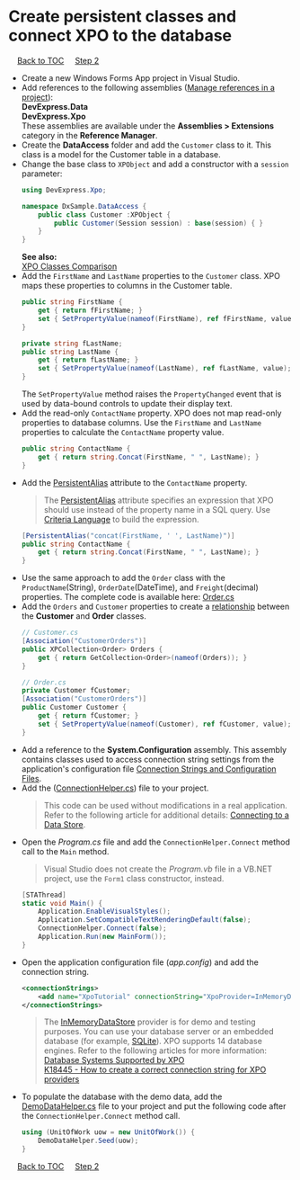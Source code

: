 # Create persistent classes and connect XPO to the database

&nbsp;&nbsp;&nbsp;
[Back to TOC](../../)
&nbsp;&nbsp;&nbsp;
[Step 2](/connect-data-grid-to-xpo-objects.md)   

* Create a new Windows Forms App project in Visual Studio.
* Add references to the following assemblies ([Manage references in a project](https://docs.microsoft.com/en-us/visualstudio/ide/managing-references-in-a-project)):  
  **DevExpress.Data**  
  **DevExpress.Xpo**  
  These assemblies are available under the **Assemblies > Extensions** category in the **Reference Manager**. 
* Create the **DataAccess** folder and add the `Customer` class to it. This class is a model for the Customer table in a database.
* Change the base class to `XPObject` and add a constructor with a `session` parameter:  
    ``` csharp
    using DevExpress.Xpo;

    namespace DxSample.DataAccess {
        public class Customer :XPObject {
            public Customer(Session session) : base(session) { }
        }
    }
    ```
    **See also:**   
    [XPO Classes Comparison](https://docs.devexpress.com/XPO/3311/concepts/xpo-classes-comparison)
* Add the `FirstName` and `LastName` properties to the `Customer` class. XPO maps these properties to columns in the Customer table.
    ```csharp
    public string FirstName {
        get { return fFirstName; }
        set { SetPropertyValue(nameof(FirstName), ref fFirstName, value); }
    }

    private string fLastName;
    public string LastName {
        get { return fLastName; }
        set { SetPropertyValue(nameof(LastName), ref fLastName, value); }
    }
    ```
    The `SetPropertyValue` method raises the `PropertyChanged` event that is used by data-bound controls to update their display text.
* Add the read-only `ContactName` property. XPO does not map read-only properties to database columns. Use the `FirstName` and `LastName` properties to calculate the `ContactName` property value.
    ```csharp
    public string ContactName {
        get { return string.Concat(FirstName, " ", LastName); }
    }
    ```
* Add the [PersistentAlias](https://docs.devexpress.com/XPO/DevExpress.Xpo.PersistentAliasAttribute) attribute to the `ContactName` property. 
  >The [PersistentAlias](https://docs.devexpress.com/XPO/DevExpress.Xpo.PersistentAliasAttribute) attribute specifies an expression that XPO should use instead of the property name in a SQL query. Use [Criteria Language](https://docs.devexpress.com/CoreLibraries/4928/devexpress-data-library/criteria-language-syntax) to build the expression. 
    ```csharp
    [PersistentAlias("concat(FirstName, ' ', LastName)")]
    public string ContactName {
        get { return string.Concat(FirstName, " ", LastName); }
    }
    ```
* Use the same approach to add the `Order` class with the `ProductName`(String), `OrderDate`(DateTime), and `Freight`(decimal) properties. The complete code is available here: [Order.cs](/Tutorials/WinForms/Classic/CS/DataAccess/Order.cs)  
* Add the `Orders` and `Customer` properties to create a [relationship](https://docs.devexpress.com/XPO/2041/concepts/relationships-between-objects) between the **Customer** and **Order** classes.
    ```csharp
    // Customer.cs
    [Association("CustomerOrders")]
    public XPCollection<Order> Orders {
        get { return GetCollection<Order>(nameof(Orders)); }
    }
    
    // Order.cs
    private Customer fCustomer;
    [Association("CustomerOrders")]
    public Customer Customer {
        get { return fCustomer; }
        set { SetPropertyValue(nameof(Customer), ref fCustomer, value); }
    }
    ```
* Add a reference to the **System.Configuration** assembly. This assembly contains classes used to access connection string settings from the application's configuration file [Connection Strings and Configuration Files](https://docs.microsoft.com/en-us/dotnet/framework/data/adonet/connection-strings-and-configuration-files).
* Add the ([ConnectionHelper.cs](/Tutorials/WinForms/Classic/CS/DataAccess/ConnectionHelper.cs)) file to your project. 
  >This code can be used without modifications in a real application. Refer to the following article for additional details: [Connecting to a Data Store](https://docs.devexpress.com/XPO/2020/feature-center/connecting-to-a-data-store).
* Open the *Program.cs* file and add the `ConnectionHelper.Connect` method call to the `Main` method.
  >Visual Studio does not create the *Program.vb* file in a VB.NET project, use the `Form1` class constructor, instead.
    ```csharp
    [STAThread]
    static void Main() {
        Application.EnableVisualStyles();
        Application.SetCompatibleTextRenderingDefault(false);
        ConnectionHelper.Connect(false);
        Application.Run(new MainForm());
    }
    ```
* Open the application configuration file (*app.config*) and add the connection string. 
    ```xml
    <connectionStrings>
        <add name="XpoTutorial" connectionString="XpoProvider=InMemoryDataStore"/>
    </connectionStrings>
    ```
    >The [InMemoryDataStore](https://docs.devexpress.com/XPO/DevExpress.Xpo.DB.InMemoryDataStore) provider is for demo and testing purposes. You can use your database server or an embedded database (for example, [SQLite](https://www.sqlite.org/index.html)). XPO supports 14 database engines. Refer to the following articles for more information:\
    >[Database Systems Supported by XPO](https://docs.devexpress.com/XPO/2114/Fundamentals/Database-Systems-Supported-by-XPO)\
    >[K18445 - How to create a correct connection string for XPO providers](https://www.devexpress.com/Support/Center/Question/Details/K18445)
* To populate the database with the demo data, add the [DemoDataHelper.cs](/Tutorials/WinForms/Classic/CS/DataAccess/DemoDataHelper.cs) file to your project and put the following code after the `ConnectionHelper.Connect` method call.
    ```csharp
    using (UnitOfWork uow = new UnitOfWork()) {
        DemoDataHelper.Seed(uow);
    }
    ```
&nbsp;&nbsp;&nbsp;
[Back to TOC](../../)
&nbsp;&nbsp;&nbsp;
[Step 2](/connect-data-grid-to-xpo-objects.md)   

